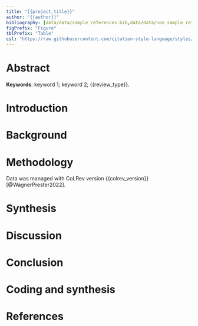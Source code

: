 ```yaml
---
title: "{{project_title}}"
author: "{{author}}"
bibliography: [data/data/sample_references.bib,data/data/non_sample_references.bib]
figPrefix: "Figure"
tblPrefix: "Table"
csl: "https://raw.githubusercontent.com/citation-style-language/styles/master/apa.csl"
---
```


# Abstract

**Keywords**: keyword 1; keyword 2; {{review_type}}.

# Introduction

# Background

# Methodology

Data was managed with CoLRev version {{colrev_version}} [@WagnerPrester2022].

# Synthesis

# Discussion

# Conclusion

<!--
# Appendix

## Declarations

## List of contributors

## Project timeline

## Software tools

## Publication plan
 -->

# Coding and synthesis

<!-- NEW_RECORD_SOURCE -->

# References
